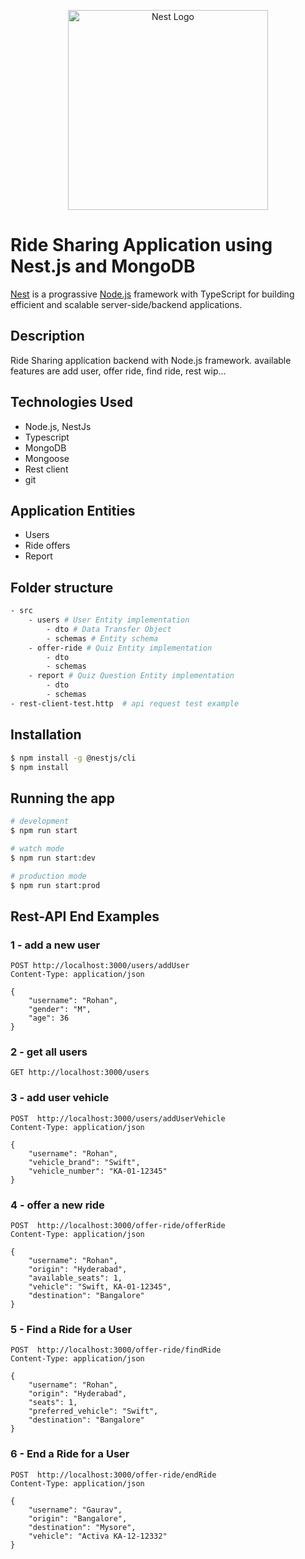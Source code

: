 <p align="center">
  <a href="http://nestjs.com/" target="blank"><img src="https://nestjs.com/img/logo_text.svg" width="320" alt="Nest Logo" /></a>
</p>

# Ride Sharing Application using Nest.js and MongoDB

[Nest](https://github.com/nestjs/nest) is a prograssive [Node.js](https://nodejs.org) framework with TypeScript for building efficient and scalable server-side/backend applications.

## Description

Ride Sharing application backend with Node.js framework. available features are add user, offer ride, find ride, rest wip...

## Technologies Used

- Node.js, NestJs
- Typescript
- MongoDB
- Mongoose
- Rest client
- git

## Application Entities

- Users
- Ride offers
- Report

## Folder structure
```bash
- src
    - users # User Entity implementation
        - dto # Data Transfer Object
        - schemas # Entity schema
    - offer-ride # Quiz Entity implementation
        - dto
        - schemas
    - report # Quiz Question Entity implementation
        - dto 
        - schemas
- rest-client-test.http  # api request test example
```

## Installation

```bash
$ npm install -g @nestjs/cli
$ npm install
```

## Running the app

```bash
# development
$ npm run start

# watch mode
$ npm run start:dev

# production mode
$ npm run start:prod
```

## Rest-API End Examples

### 1 - add a new user
```
POST http://localhost:3000/users/addUser
Content-Type: application/json

{ 
    "username": "Rohan",
    "gender": "M",
    "age": 36
}
```
### 2 - get all users
```
GET http://localhost:3000/users

```
### 3 - add user vehicle
```
POST  http://localhost:3000/users/addUserVehicle
Content-Type: application/json

{
    "username": "Rohan",
    "vehicle_brand": "Swift",
    "vehicle_number": "KA-01-12345"
}
```

### 4 - offer a new ride
```
POST  http://localhost:3000/offer-ride/offerRide
Content-Type: application/json

{
    "username": "Rohan",
    "origin": "Hyderabad",
    "available_seats": 1,
    "vehicle": "Swift, KA-01-12345",
    "destination": "Bangalore"
}
```
### 5 - Find a Ride for a User
```
POST  http://localhost:3000/offer-ride/findRide
Content-Type: application/json

{
    "username": "Rohan",
    "origin": "Hyderabad",
    "seats": 1,
    "preferred_vehicle": "Swift",
    "destination": "Bangalore"
}
```

### 6 - End a Ride for a User
```
POST  http://localhost:3000/offer-ride/endRide
Content-Type: application/json

{
    "username": "Gaurav",
    "origin": "Bangalore",
    "destination": "Mysore",
    "vehicle": "Activa KA-12-12332"
}
```
